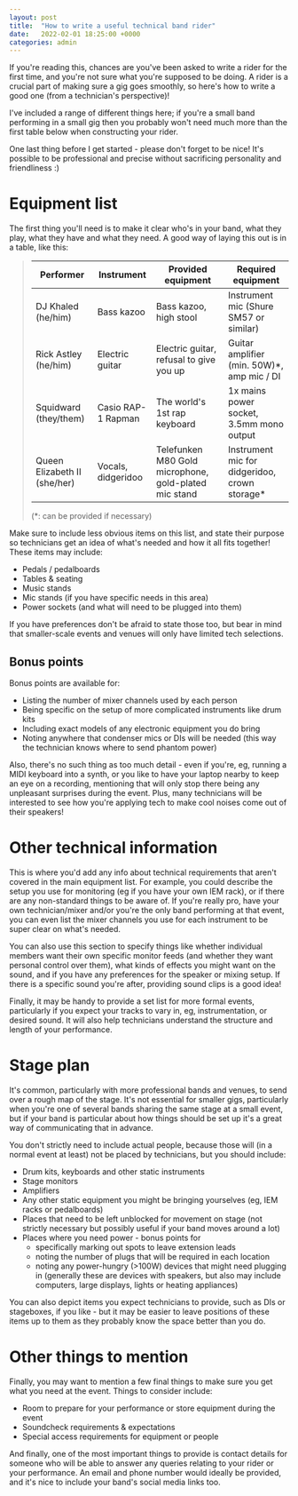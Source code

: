 ```yaml
---
layout: post
title:  "How to write a useful technical band rider"
date:   2022-02-01 18:25:00 +0000
categories: admin
---
```


If you're reading this, chances are you've been asked to write a rider for the
first time, and you're not sure what you're supposed to be doing. A rider is a
crucial part of making sure a gig goes smoothly, so here's how to write a good
one (from a technician's perspective)!

I've included a range of different things here; if you're a small band
performing in a small gig then you probably won't need much more than the first
table below when constructing your rider.

One last thing before I get started - please don't forget to be nice! It's
possible to be professional and precise without sacrificing personality and
friendliness :)


# Equipment list

The first thing you'll need is to make it clear who's in your band, what they
play, what they have and what they need. A good way of laying this out is in a
table, like this:

> |Performer                      |Instrument             |Provided equipment                                     |Required equipment                             |
> |-------------------------------|-----------------------|-------------------------------------------------------|-----------------------------------------------|
> |DJ Khaled (he/him)             |Bass kazoo             |Bass kazoo, high stool                                 |Instrument mic (Shure SM57 or similar)         |
> |Rick Astley (he/him)           |Electric guitar        |Electric guitar, refusal to give you up                |Guitar amplifier (min. 50W)\*, amp mic / DI    |
> |Squidward (they/them)          |Casio RAP-1 Rapman     |The world's 1st rap keyboard                           |1x mains power socket, 3.5mm mono output       |
> |Queen Elizabeth II (she/her)   |Vocals, didgeridoo     |Telefunken M80 Gold microphone, gold-plated mic stand  |Instrument mic for didgeridoo, crown storage\* |
> 
> (*: can be provided if necessary)

Make sure to include less obvious items on this list, and state their purpose so
technicians get an idea of what's needed and how it all fits together! These
items may include:
- Pedals / pedalboards
- Tables & seating
- Music stands
- Mic stands (if you have specific needs in this area)
- Power sockets (and what will need to be plugged into them)

If you have preferences don't be afraid to state those too, but bear in mind
that smaller-scale events and venues will only have limited tech selections.


## Bonus points

Bonus points are available for:
- Listing the number of mixer channels used by each person
- Being specific on the setup of more complicated instruments like drum kits
- Including exact models of any electronic equipment you do bring
- Noting anywhere that condenser mics or DIs will be needed (this way the
  technician knows where to send phantom power)

Also, there's no such thing as too much detail - even if you're, eg, running a
MIDI keyboard into a synth, or you like to have your laptop nearby to keep an
eye on a recording, mentioning that will only stop there being any unpleasant
surprises during the event. Plus, many technicians will be interested to see how
you're applying tech to make cool noises come out of their speakers!


# Other technical information

This is where you'd add any info about technical requirements that aren't
covered in the main equipment list. For example, you could describe the setup
you use for monitoring (eg if you have your own IEM rack), or if there are any
non-standard things to be aware of. If you're really pro, have your own
technician/mixer and/or you're the only band performing at that event, you can
even list the mixer channels you use for each instrument to be super clear on
what's needed.

You can also use this section to specify things like whether individual members
want their own specific monitor feeds (and whether they want personal control
over them), what kinds of effects you might want on the sound, and if you have
any preferences for the speaker or mixing setup. If there is a specific sound
you're after, providing sound clips is a good idea!

Finally, it may be handy to provide a set list for more formal events,
particularly if you expect your tracks to vary in, eg, instrumentation, or
desired sound. It will also help technicians understand the structure and length
of your performance.


# Stage plan

It's common, particularly with more professional bands and venues, to send over
a rough map of the stage. It's not essential for smaller gigs, particularly when
you're one of several bands sharing the same stage at a small event, but if your
band is particular about how things should be set up it's a great way of
communicating that in advance.

You don't strictly need to include actual people, because those will (in a
normal event at least) not be placed by technicians, but you should include:
- Drum kits, keyboards and other static instruments
- Stage monitors
- Amplifiers
- Any other static equipment you might be bringing yourselves (eg, IEM racks or
  pedalboards)
- Places that need to be left unblocked for movement on stage (not strictly
  necessary but possibly useful if your band moves around a lot)
- Places where you need power - bonus points for
  - specifically marking out spots to leave extension leads
  - noting the number of plugs that will be required in each location
  - noting any power-hungry (>100W) devices that might need plugging in
    (generally these are devices with speakers, but also may include computers,
    large displays, lights or heating appliances)

You can also depict items you expect technicians to provide, such as DIs or
stageboxes, if you like - but it may be easier to leave positions of these items
up to them as they probably know the space better than you do.


# Other things to mention

Finally, you may want to mention a few final things to make sure you get what
you need at the event. Things to consider include:
- Room to prepare for your performance or store equipment during the event
- Soundcheck requirements & expectations
- Special access requirements for equipment or people

And finally, one of the most important things to provide is contact details for
someone who will be able to answer any queries relating to your rider or your
performance. An email and phone number would ideally be provided, and it's nice
to include your band's social media links too.
